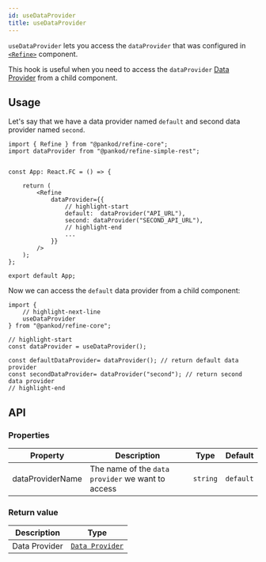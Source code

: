 ```yaml
---
id: useDataProvider
title: useDataProvider
---
```


`useDataProvider` lets you access the `dataProvider` that was configured in [`<Refine>`][Refine] component.

This hook is useful when you need to access the `dataProvider` [Data Provider] from a child component.

## Usage

Let's say that we have a data provider named `default` and second data provider named `second`.

```tsx
import { Refine } from "@pankod/refine-core";
import dataProvider from "@pankod/refine-simple-rest";


const App: React.FC = () => {

    return (
        <Refine
            dataProvider={{
                // highlight-start
                default:  dataProvider("API_URL"),
                second: dataProvider("SECOND_API_URL"),
                // highlight-end
                ...
            }}
        />
    );
};

export default App;

```

Now we can access the `default` data provider from a child component:
```tsx
import {
    // highlight-next-line
    useDataProvider
} from "@pankod/refine-core";

// highlight-start
const dataProvider = useDataProvider();

const defaultDataProvider= dataProvider(); // return default data provider
const secondDataProvider= dataProvider("second"); // return second data provider
// highlight-end
```


## API

### Properties

| Property         | Description                                       | Type     | Default   |
| ---------------- | ------------------------------------------------- | -------- | --------- |
| dataProviderName | The name of the `data provider` we want to access | `string` | `default` |

### Return value

| Description   | Type                                                |
| ------------- | --------------------------------------------------- |
| Data Provider | [`Data Provider`](/core/providers/data-provider.md) |

[Refine]: /core/components/refine-config.md
[Data Provider]: /core/providers/data-provider.md

